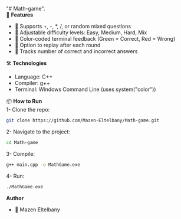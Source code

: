 "# Math-game".<br>
🚀 **Features**
- 🧮 Supports +, -, *, /, or random mixed questions
- 🎯 Adjustable difficulty levels: Easy, Medium, Hard, Mix
- 🎨 Color-coded terminal feedback (Green = Correct, Red = Wrong)
- 🔄 Option to replay after each round
- 🧠 Tracks number of correct and incorrect answers

🛠️ **Technologies**
- Language: C++
- Compiler: g++
- Terminal: Windows Command Line (uses system("color"))

📦 **How to Run**<br> 
1- Clone the repo:
```bash
git clone https://github.com/Mazen-Eltelbany/Math-game.git
```
2- Navigate to the project:
```bash
cd Math-game
```
3- Compile:
```bash
g++ main.cpp -o MathGame.exe
```
4- Run:
```bash
./MathGame.exe
```
**Author**
- 👤 Mazen Eltelbany
